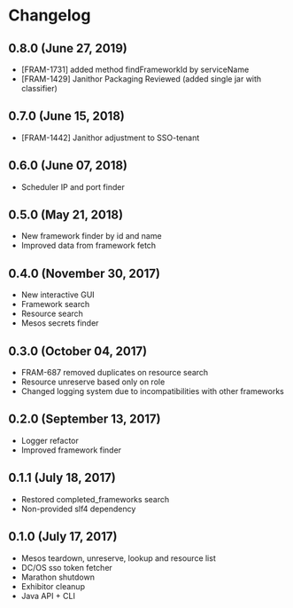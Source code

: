 # Changelog

## 0.8.0 (June 27, 2019)

* [FRAM-1731] added method findFrameworkId by serviceName
* [FRAM-1429] Janithor Packaging Reviewed (added single jar with classifier)

## 0.7.0 (June 15, 2018)

* [FRAM-1442] Janithor adjustment to SSO-tenant

## 0.6.0 (June 07, 2018)

* Scheduler IP and port finder

## 0.5.0 (May 21, 2018)

* New framework finder by id and name
* Improved data from framework fetch

## 0.4.0 (November 30, 2017)

* New interactive GUI
* Framework search
* Resource search
* Mesos secrets finder

## 0.3.0 (October 04, 2017)

* FRAM-687 removed duplicates on resource search
* Resource unreserve based only on role
* Changed logging system due to incompatibilities with other frameworks

## 0.2.0 (September 13, 2017)

* Logger refactor
* Improved framework finder

## 0.1.1 (July 18, 2017)

* Restored completed_frameworks search
* Non-provided slf4 dependency

## 0.1.0 (July 17, 2017)

* Mesos teardown, unreserve, lookup and resource list
* DC/OS sso token fetcher
* Marathon shutdown
* Exhibitor cleanup
* Java API + CLI 
